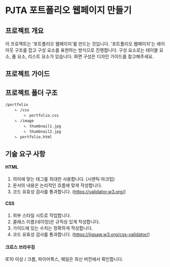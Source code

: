 # PJTA 포트폴리오 웹페이지 만들기

## 프로젝트 개요

이 프로젝트는 '포트폴리오 웹페이지'를 만드는 것입니다.
'포트폴리오 웹페이지'는 레이아웃 구조를 잡고 구성 요소를 표현하는 방식으로 진행합니다.
구성 요소로는 테이블 요소, 폼 요소, 리스트 요소가 있습니다.
화면 구성은 디자인 가이드를 참고해주세요.

## 프로젝트 가이드



## 프로젝트 폴더 구조

    /portfolio
        ㄴ /css
            ㄴ portfolio.css
        ㄴ /image
            ㄴ thumbnail1.jpg
            ㄴ thumbnail2.jpg
        ㄴ portfolio.html
        
## 기술 요구 사항

#### HTML
1. 의미에 맞는 태그를 최대한 사용합니다. (시맨틱 마크업)
2. 문서의 내용은 논리적인 흐름에 맞게 작성합니다.
3. 코드 유효성 검사를 통과합니다. (https://validator.w3.org/)

#### CSS
1. 외부 스타일 시트로 작업합니다.
2. 클래스 이름(네이밍)은 규칙성 있게 작성합니다.
3. 가이드에 있는 수치는 정확하게 작성합니다.
4. 코드 유효성 검사를 통과합니다. (https://jigsaw.w3.org/css-validator/)

#### 크로스 브라우징
IE10 이상 / 크롬, 파이어폭스, 웨일은 최신 버전에서 확인합니다.        
